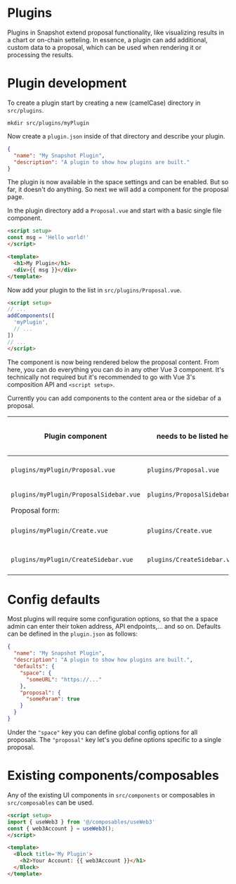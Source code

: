 # Plugins

Plugins in Snapshot extend proposal functionality, like visualizing results in a chart or on-chain setteling.
In essence, a plugin can add additional, custom data to a proposal, which can be used when rendering it or processing the results.

# Plugin development

To create a plugin start by creating a new (camelCase) directory in `src/plugins`.

```shell
mkdir src/plugins/myPlugin
```

Now create a `plugin.json` inside of that directory and describe your plugin.

```json
{
  "name": "My Snapshot Plugin",
  "description": "A plugin to show how plugins are built."
}
```

The plugin is now available in the space settings and can be enabled. But so far, it doesn't do anything. So next we will add a component for the proposal page.

In the plugin directory add a `Proposal.vue` and start with a basic single file component.

```html
<script setup>
const msg = 'Hello world!'
</script>

<template>
  <h1>My Plugin</h1>
  <div>{{ msg }}</div>
</template>
```

Now add your plugin to the list in `src/plugins/Proposal.vue`.

```html
<script setup>
// ...
addComponents([
  'myPlugin',
  // ...
])
// ...
</script>
```

The component is now being rendered below the proposal content. From here, you can do everything you can do in any other Vue 3 component. It's technically not required but it's recommended to go with Vue 3's composition API and `<script setup>`.

Currently you can add components to the content area or the sidebar of a proposal.

| Plugin component | needs to be listed here | and will be rendered here. |
| --- | --- | --- |
| `plugins/myPlugin/Proposal.vue` | `plugins/Proposal.vue` | below proposal content |
| `plugins/myPlugin/ProposalSidebar.vue` | `plugins/ProposalSidebar.vue` | proposal sidebar |
| Proposal form: |||
| `plugins/myPlugin/Create.vue` | `plugins/Create.vue` | below proposal content |
| `plugins/myPlugin/CreateSidebar.vue` | `plugins/CreateSidebar.vue` | create proposal sidebar |

# Config defaults

Most plugins will require some configuration options, so that the a space admin can enter their token address, API endpoints,... and so on. Defaults can be defined in the `plugin.json` as follows:

```json
{
  "name": "My Snapshot Plugin",
  "description": "A plugin to show how plugins are built.",
  "defaults": {
    "space": {
      "someURL": "https://..."
    },
    "proposal": {
      "someParam": true
    }
  }
}
```

Under the `"space"` key you can define global config options for all proposals. The `"proposal"` key let's you define options specific to a single proposal. 

# Existing components/composables

Any of the existing UI components in `src/components` or composables in `src/composables` can be used.

```html
<script setup>
import { useWeb3 } from '@/composables/useWeb3'
const { web3Account } = useWeb3();
</script>

<template>
  <Block title='My Plugin'>
    <h2>Your Account: {{ web3Account }}</h1>
  </Block>
</template>
```